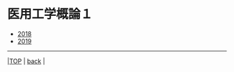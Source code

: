 # 医用工学概論１
  
* [2018](2018)  
* [2019](2019)  
  
---
  
|[TOP](https://naoki-sh.github.io/) | [back](../) |
